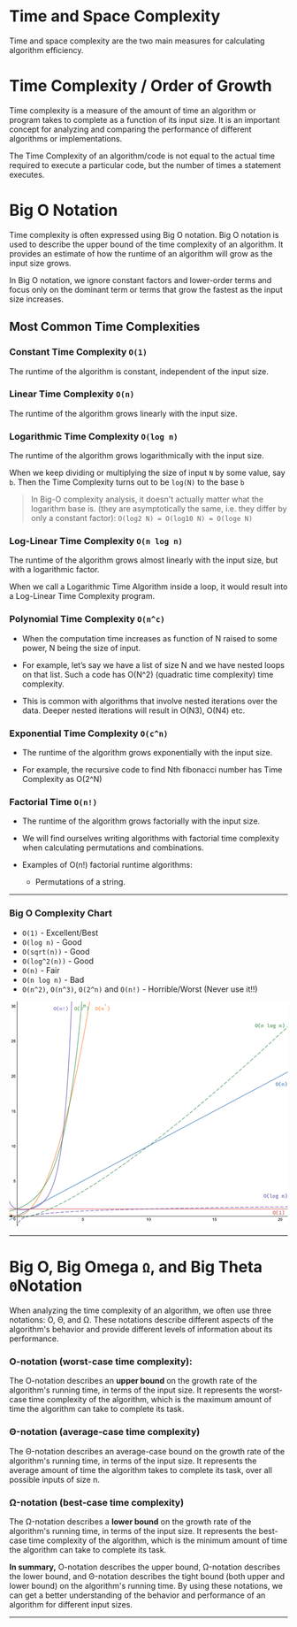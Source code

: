 # Time and Space Complexity

Time and space complexity are the two main measures for calculating algorithm efficiency. 

# Time Complexity / Order of Growth

Time complexity is a measure of the amount of time an algorithm or program takes to complete as a function of its input size. It is an important concept for analyzing and comparing the performance of different algorithms or implementations.

The Time Complexity of an algorithm/code is not equal to the actual time required to execute a particular code, but the number of times a statement executes.

# Big O Notation

Time complexity is often expressed using Big O notation. Big O notation is used to describe the upper bound of the time complexity of an algorithm. It provides an estimate of how the runtime of an algorithm will grow as the input size grows.

In Big O notation, we ignore constant factors and lower-order terms and focus only on the dominant term or terms that grow the fastest as the input size increases. 

## Most Common Time Complexities

### Constant Time Complexity `O(1)` 

The runtime of the algorithm is constant, independent of the input size.

### Linear Time Complexity `O(n)`

The runtime of the algorithm grows linearly with the input size.

### Logarithmic Time Complexity `O(log n)`

The runtime of the algorithm grows logarithmically with the input size.

When we keep dividing or multiplying the size of input `N` by some value, say `b`. Then the Time Complexity turns out to be `log(N)` to the base `b`

> In Big-O complexity analysis, it doesn't actually matter what the logarithm base is. (they are asymptotically the same, i.e. they differ by only a constant factor): `O(log2 N) = O(log10 N) = O(loge N)`

### Log-Linear Time Complexity `O(n log n)`

The runtime of the algorithm grows almost linearly with the input size, but with a logarithmic factor.

When we call a Logarithmic Time Algorithm inside a loop, it would result into a Log-Linear Time Complexity program.


### Polynomial Time Complexity `O(n^c)`

- When the computation time increases as function of N raised to some power, N being the size of input. 

- For example, let’s say we have a list of size N and we have nested loops on that list. Such a code has O(N^2) (quadratic time complexity) time complexity.

- This is common with algorithms that involve nested iterations over the data. Deeper nested iterations will result in O(N3), O(N4) etc.

### Exponential Time Complexity `O(c^n)`

- The runtime of the algorithm grows exponentially with the input size.

- For example, the recursive code to find Nth fibonacci number has Time Complexity as O(2^N)

### Factorial Time `O(n!)`

- The runtime of the algorithm grows factorially with the input size.

- We will find ourselves writing algorithms with factorial time complexity when calculating permutations and combinations.

- Examples of O(n!) factorial runtime algorithms:
    - Permutations of a string.

--------------------------------------

### Big O Complexity Chart

- `O(1)` - Excellent/Best
- `O(log n)` - Good
- `O(sqrt(n))` - Good
- `O(log^2(n))` - Good
- `O(n)` - Fair
- `O(n log n)` - Bad
- `O(n^2)`, `O(n^3)`, `O(2^n)` and `O(n!)` - Horrible/Worst (Never use it!!)

![Big O Complexity Chart](imgs/big-o-running-time-complexity.png)

--------------------------------

# Big O, Big Omega `Ω`, and Big Theta `Θ`Notation

When analyzing the time complexity of an algorithm, we often use three notations: O, Θ, and Ω. These notations describe different aspects of the algorithm's behavior and provide different levels of information about its performance.

### O-notation (worst-case time complexity): 

The O-notation describes an **upper bound** on the growth rate of the algorithm's running time, in terms of the input size. It represents the worst-case time complexity of the algorithm, which is the maximum amount of time the algorithm can take to complete its task. 

### Θ-notation (average-case time complexity)

The Θ-notation describes an average-case bound on the growth rate of the algorithm's running time, in terms of the input size. It represents the average amount of time the algorithm takes to complete its task, over all possible inputs of size n. 

### Ω-notation (best-case time complexity)

The Ω-notation describes a **lower bound** on the growth rate of the algorithm's running time, in terms of the input size. It represents the best-case time complexity of the algorithm, which is the minimum amount of time the algorithm can take to complete its task.

**In summary,** O-notation describes the upper bound, Ω-notation describes the lower bound, and Θ-notation describes the tight bound (both upper and lower bound) on the algorithm's running time. By using these notations, we can get a better understanding of the behavior and performance of an algorithm for different input sizes.

--------------------------------